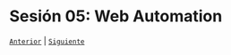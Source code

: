 # Sesión 05: Web Automation

[`Anterior`](../Sesión-04/Readme.md) | [`Siguiente`](../Sesión-06/Readme.md)
